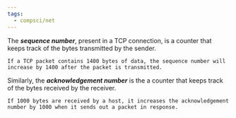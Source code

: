```yaml
---
tags:
  - compsci/net
---
```

The ***sequence number***, present in a TCP connection, is a counter that keeps track of the bytes transmitted by the sender. 
```ad-example
If a TCP packet contains 1400 bytes of data, the sequence number will increase by 1400 after the packet is transmitted.
```

Similarly, the ***acknowledgement number*** is the a counter that keeps track of the bytes received by the receiver.
```ad-example
If 1000 bytes are received by a host, it increases the acknowledgement number by 1000 when it sends out a packet in response.
```